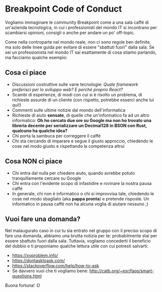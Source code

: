 # Breakpoint Code of Conduct

Vogliamo immaginare le community Breakpoint come a una sala caffé di un'azienda tecnologica, in cui i professionisti del mondo IT si incontrano per scambiarsi opinioni, consigli o anche per andare un po' off-topic.

Come nella controparte nel mondo reale, non ci sono regole ben definite, ma solo delle linee guida per evitare di essere "sbattuti fuori" dalla sala. Se sei un professionista nel mondo IT sai esattamente di cosa stiamo parlando, ma facciamo qualche esempio:

## Cosa ci piace
- Discussioni costruttive sulle varie tecnologie: _Quale framework preferisci per lo sviluppo web? E perché proprio React?_
- Scambi di esperienze, di modi con cui si è risolto un problema, di richieste assurde di un cliente (con rispetto, potrebbe esserci anche lui qui!)
- Commenti sulle ultime notizie dal mondo dell'informatica
- Richieste di aiuto **sensate**, di quelle che un'informatico fa ad un altro informatico: __Oh ho cercato due ore su Google ma non ho trovato una libreria decente per serializzare un Decimal128 in BSON con Rust, qualcuno ha qualche idea?__
- Chi porta la sambuca per correggere il caffé
- Chi sta cercando di imparare e segue il giusto approccio, chiedendo le cose nel modo giusto e rispettando la competenza altrui

## Cosa NON ci piace
- Chi entra dal nulla per chiedere aiuto, quando avrebbe potuto tranquillamente cercare su Google
- Chi entra con l'evidente scopo di infastidire e rovinare la nostra pausa caffé
- In generale, chi non è informatico o chi si improvvisa tale, chiedendo le cose nel modo sbagliato (aka __pappa pronta__) e pretende risposte. Un informatico in pausa caffé non ha alcuna voglia di aiutare nessuno ;)

## Vuoi fare una domanda?
Nel malaugurato caso in cui tu sia entrato nel gruppo con il preciso scopo di fare una domanda, abbiamo una brutta notizia per te: probabilmente stai per essere sbattuto fuori dalla sala. Tuttavia, vogliamo concederti il beneficio del dubbio e ti proponiamo qualche lettura utile con cui potresti salvarti:
- https://xyproblem.info/
- https://dontasktoask.com/
- https://stackoverflow.com/help/how-to-ask
- Se davvero vuoi che ti vogliamo bene: http://catb.org/~esr/faqs/smart-questions.html

Buona fortuna! :D

